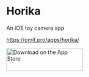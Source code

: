 # Horika

An iOS toy camera app

https://omit.pro/apps/horika/


<a href="https://apps.apple.com/us/app/horika/id6746124840" class="app-store-button" target="_blank" rel="noopener">
  <img src="https://developer.apple.com/assets/elements/badges/download-on-the-app-store.svg" alt="Download on the App Store" width="200" height="60">
</a>
